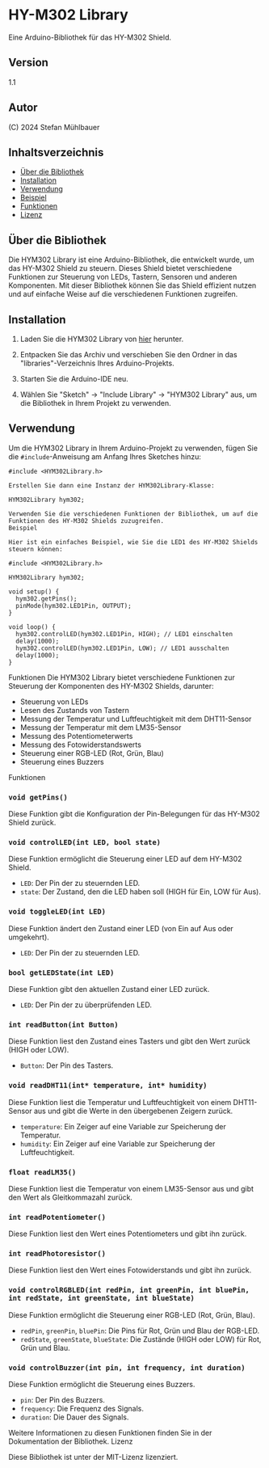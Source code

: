 # HY-M302 Library

Eine Arduino-Bibliothek für das HY-M302 Shield.
[](https://github.com/StMB2023/HYM302Library/bild.jpg)
## Version

1.1

## Autor

(C) 2024 Stefan Mühlbauer

## Inhaltsverzeichnis

- [Über die Bibliothek](#über-die-bibliothek)
- [Installation](#installation)
- [Verwendung](#verwendung)
- [Beispiel](#beispiel)
- [Funktionen](#funktionen)
- [Lizenz](#lizenz)

## Über die Bibliothek

Die HYM302 Library ist eine Arduino-Bibliothek, die entwickelt wurde, um das HY-M302 Shield zu steuern. Dieses Shield bietet verschiedene Funktionen zur Steuerung von LEDs, Tastern, Sensoren und anderen Komponenten. Mit dieser Bibliothek können Sie das Shield effizient nutzen und auf einfache Weise auf die verschiedenen Funktionen zugreifen.

## Installation

1. Laden Sie die HYM302 Library von [hier](https://github.com/StMB2023/HYM302Library/archive/refs/heads/main.zip) herunter.

2. Entpacken Sie das Archiv und verschieben Sie den Ordner in das "libraries"-Verzeichnis Ihres Arduino-Projekts.

3. Starten Sie die Arduino-IDE neu.

4. Wählen Sie "Sketch" -> "Include Library" -> "HYM302 Library" aus, um die Bibliothek in Ihrem Projekt zu verwenden.

## Verwendung

Um die HYM302 Library in Ihrem Arduino-Projekt zu verwenden, fügen Sie die `#include`-Anweisung am Anfang Ihres Sketches hinzu:

```
#include <HYM302Library.h>

Erstellen Sie dann eine Instanz der HYM302Library-Klasse:

HYM302Library hym302;

Verwenden Sie die verschiedenen Funktionen der Bibliothek, um auf die Funktionen des HY-M302 Shields zuzugreifen.
Beispiel

Hier ist ein einfaches Beispiel, wie Sie die LED1 des HY-M302 Shields steuern können:

#include <HYM302Library.h>

HYM302Library hym302;

void setup() {
  hym302.getPins();
  pinMode(hym302.LED1Pin, OUTPUT);
}

void loop() {
  hym302.controlLED(hym302.LED1Pin, HIGH); // LED1 einschalten
  delay(1000);
  hym302.controlLED(hym302.LED1Pin, LOW); // LED1 ausschalten
  delay(1000);
}

```

Funktionen
Die HYM302 Library bietet verschiedene Funktionen zur Steuerung der Komponenten des HY-M302 Shields, darunter:
* Steuerung von LEDs
* Lesen des Zustands von Tastern
* Messung der Temperatur und Luftfeuchtigkeit mit dem DHT11-Sensor
* Messung der Temperatur mit dem LM35-Sensor
* Messung des Potentiometerwerts
* Messung des Fotowiderstandswerts
* Steuerung einer RGB-LED (Rot, Grün, Blau)
* Steuerung eines Buzzers

Funktionen
### `void getPins()`

Diese Funktion gibt die Konfiguration der Pin-Belegungen für das HY-M302 Shield zurück.

### `void controlLED(int LED, bool state)`

Diese Funktion ermöglicht die Steuerung einer LED auf dem HY-M302 Shield.

- `LED`: Der Pin der zu steuernden LED.
- `state`: Der Zustand, den die LED haben soll (HIGH für Ein, LOW für Aus).

### `void toggleLED(int LED)`

Diese Funktion ändert den Zustand einer LED (von Ein auf Aus oder umgekehrt).

- `LED`: Der Pin der zu steuernden LED.

### `bool getLEDState(int LED)`

Diese Funktion gibt den aktuellen Zustand einer LED zurück.

- `LED`: Der Pin der zu überprüfenden LED.

### `int readButton(int Button)`

Diese Funktion liest den Zustand eines Tasters und gibt den Wert zurück (HIGH oder LOW).

- `Button`: Der Pin des Tasters.

### `void readDHT11(int* temperature, int* humidity)`

Diese Funktion liest die Temperatur und Luftfeuchtigkeit von einem DHT11-Sensor aus und gibt die Werte in den übergebenen Zeigern zurück.

- `temperature`: Ein Zeiger auf eine Variable zur Speicherung der Temperatur.
- `humidity`: Ein Zeiger auf eine Variable zur Speicherung der Luftfeuchtigkeit.

### `float readLM35()`

Diese Funktion liest die Temperatur von einem LM35-Sensor aus und gibt den Wert als Gleitkommazahl zurück.

### `int readPotentiometer()`

Diese Funktion liest den Wert eines Potentiometers und gibt ihn zurück.

### `int readPhotoresistor()`

Diese Funktion liest den Wert eines Fotowiderstands und gibt ihn zurück.

### `void controlRGBLED(int redPin, int greenPin, int bluePin, int redState, int greenState, int blueState)`

Diese Funktion ermöglicht die Steuerung einer RGB-LED (Rot, Grün, Blau).

- `redPin`, `greenPin`, `bluePin`: Die Pins für Rot, Grün und Blau der RGB-LED.
- `redState`, `greenState`, `blueState`: Die Zustände (HIGH oder LOW) für Rot, Grün und Blau.

### `void controlBuzzer(int pin, int frequency, int duration)`

Diese Funktion ermöglicht die Steuerung eines Buzzers.

- `pin`: Der Pin des Buzzers.
- `frequency`: Die Frequenz des Signals.
- `duration`: Die Dauer des Signals.

Weitere Informationen zu diesen Funktionen finden Sie in der Dokumentation der Bibliothek.
Lizenz

Diese Bibliothek ist unter der MIT-Lizenz lizenziert.
